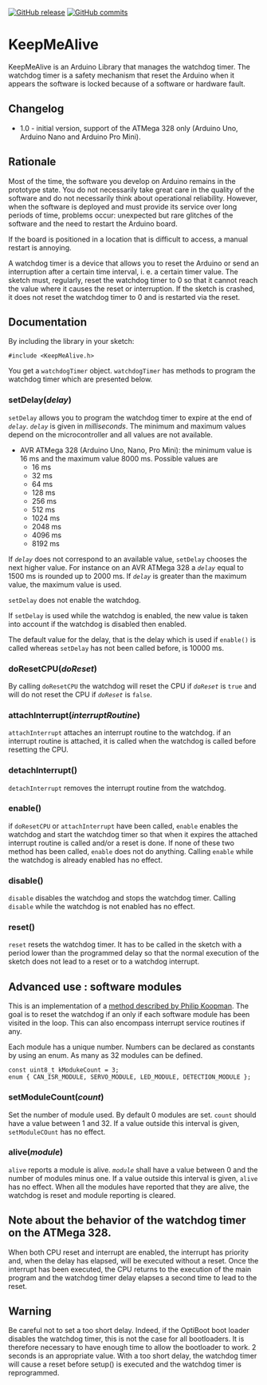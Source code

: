 [![GitHub release](https://img.shields.io/github/release/Locoduino/KeepMeAlive/all.svg)](https://github.com/Locoduino/KeepMeAlive/releases/latest) [![GitHub commits](https://img.shields.io/github/commits-since/Locoduino/KeepMeAlive/1.0.svg)](https://github.com/Locoduino/KeepMeAlive/compare/1.0...master)

# KeepMeAlive
KeepMeAlive is an Arduino Library that manages the watchdog timer. The watchdog timer is a safety mechanism that reset the Arduino when it appears the software is locked because of a software or hardware fault.
## Changelog
- 1.0 - initial version, support of the ATMega 328 only (Arduino Uno, Arduino Nano and Arduino Pro Mini).

## Rationale

Most of the time, the software you develop on Arduino remains in the prototype state. You do not necessarily take great care in the quality of the software and do not necessarily think about operational reliability. However, when the software is deployed and must provide its service over long periods of time, problems occur: unexpected but rare glitches of the software and the need to restart the Arduino board.

If the board is positioned in a location that is difficult to access, a manual restart is annoying.

A watchdog timer is a device that allows you to reset the Arduino or send an interruption after a certain time interval, i. e. a certain timer value.
The sketch must, regularly, reset the watchdog timer to 0 so that it cannot reach the value where it causes the reset or interruption. If the sketch is crashed, it does not reset the watchdog timer to 0 and is restarted via the reset.

## Documentation

By including the library in your sketch:

```
#include <KeepMeAlive.h>
```

You get a ```watchdogTimer``` object. ```watchdogTimer``` has methods to program the watchdog timer which are presented below.

### setDelay(*delay*)

```setDelay``` allows you to program the watchdog timer to expire at the end of *```delay```*. *```delay```* is given in *milliseconds*. The minimum and maximum values depend on the microcontroller and all values are not available.

- AVR ATMega 328 (Arduino Uno, Nano, Pro Mini): the minimum value is 16 ms and the maximum value 8000 ms. Possible values are
	- 16 ms
	- 32 ms
	- 64 ms
	- 128 ms
	- 256 ms
	- 512 ms
	- 1024 ms
	- 2048 ms
	- 4096 ms
	- 8192 ms

If *```delay```* does not correspond to an available value, ```setDelay``` chooses the next higher value. For instance on an AVR ATMega 328 a *```delay```* equal to 1500 ms is rounded up to 2000 ms. If *```delay```* is greater than the maximum value, the maximum value is used.

```setDelay``` does not enable the watchdog.

If ```setDelay``` is used while the watchdog is enabled, the new value is taken into account if the watchdog is disabled then enabled.

The default value for the delay, that is the delay which is used if ```enable()``` is called whereas ```setDelay``` has not been called before, is 10000 ms.

### doResetCPU(*doReset*)

By calling ```doResetCPU``` the watchdog will reset the CPU if *```doReset```* is ```true``` and will do not reset the CPU if *```doReset```* is ```false```.

### attachInterrupt(*interruptRoutine*)

```attachInterrupt``` attaches an interrupt routine to the watchdog. if an interrupt routine is attached, it is called when the watchdog is called before resetting the CPU.

### detachInterrupt()

```detachInterrupt``` removes the interrupt routine from the watchdog.

### enable()

if ```doResetCPU``` or ```attachInterrupt``` have been called, ```enable``` enables the watchdog and start the watchdog timer so that when it expires the attached interrupt routine is called and/or a reset is done. If none of these two method has been called, ```enable``` does not do anything. Calling ```enable``` while the watchdog is already enabled has no effect.

### disable()

```disable``` disables the watchdog and stops the watchdog timer. Calling ```disable``` while the watchdog is not enabled has no effect.

### reset()

```reset``` resets the watchdog timer. It has to be called in the sketch with a period lower than the programmed delay so that the normal execution of the sketch does not lead to a reset or to a watchdog interrupt.

## Advanced use : software modules

This is an implementation of a [method described by Philip Koopman](https://betterembsw.blogspot.com/2014/05/proper-watchdog-timer-use.html). The goal is to reset the watchdog if an only if each software module has been visited in the loop. This can also encompass interrupt service routines if any.

Each module has a unique number. Numbers can be declared as constants by using an enum. As many as 32 modules can be defined.

```
const uint8_t kModukeCount = 3;
enum { CAN_ISR_MODULE, SERVO_MODULE, LED_MODULE, DETECTION_MODULE };
```

### setModuleCount(*count*)

Set the number of module used. By default 0 modules are set. ```count``` should have a value between 1 and 32. If a value outside this interval is given, ```setModuleCOunt``` has no effect.

### alive(*module*)

```alive``` reports a module is alive. *```module```* shall have a value between 0 and the number of modules minus one. If a value outside this interval is given, ```alive``` has no effect. When all the modules have reported that they are alive, the watchdog is reset and module reporting is cleared.

## Note about the behavior of the watchdog timer on the ATMega 328.

When both CPU reset and interrupt are enabled, the interrupt has priority and, when the delay has elapsed, will be executed without a reset. Once the interrupt has been executed, the CPU returns to the execution of the main program and the watchdog timer delay elapses a second time to lead to the reset.

## Warning

Be careful not to set a too short delay. Indeed, if the OptiBoot boot loader disables the watchdog timer, this is not the case for all bootloaders. It is therefore necessary to have enough time to allow the bootloader to work. 2 seconds is an appropriate value. With a too short delay, the watchdog timer will cause a reset before setup() is executed and the watchdog timer is reprogrammed.
